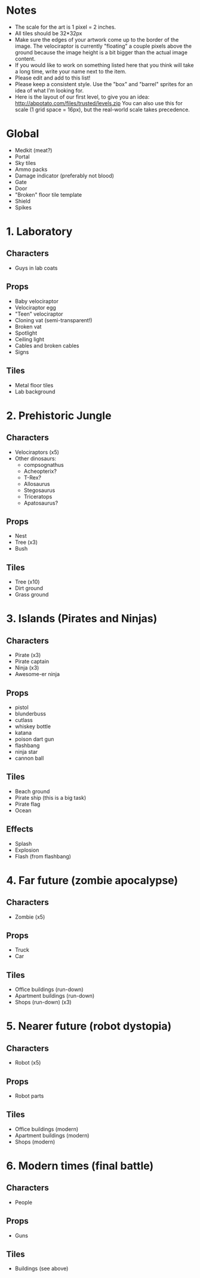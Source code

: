 # Notes #
  * The scale for the art is 1 pixel = 2 inches.
  * All tiles should be 32\*32px
  * Make sure the edges of your artwork come up to the border of the image. The velociraptor is currently "floating" a couple pixels above the ground because the image height is a bit bigger than the actual image content.
  * If you would like to work on something listed here that you think will take a long time, write your name next to the item.
  * Please edit and add to this list!
  * Please keep a consistent style. Use the "box" and "barrel" sprites for an idea of what I'm looking for.
  * Here is the layout of our first level, to give you an idea: http://abpotato.com/files/trusted/levels.zip You can also use this for scale (1 grid space = 16px), but the real-world scale takes precedence.

# Global #
  * Medkit (meat?)
  * Portal
  * Sky tiles
  * Ammo packs
  * Damage indicator (preferably not blood)
  * Gate
  * Door
  * "Broken" floor tile template
  * Shield
  * Spikes

# 1. Laboratory #
## Characters ##
  * Guys in lab coats
## Props ##
  * Baby velociraptor
  * Velociraptor egg
  * "Teen" velociraptor
  * Cloning vat (semi-transparent!)
  * Broken vat
  * Spotlight
  * Ceiling light
  * Cables and broken cables
  * Signs
## Tiles ##
  * Metal floor tiles
  * Lab background

# 2. Prehistoric Jungle #
## Characters ##
  * Velociraptors (x5)
  * Other dinosaurs:
    * compsognathus
    * Acheopterix?
    * T-Rex?
    * Allosaurus
    * Stegosaurus
    * Triceratops
    * Apatosaurus?
## Props ##
  * Nest
  * Tree (x3)
  * Bush
## Tiles ##
  * Tree (x10)
  * Dirt ground
  * Grass ground

# 3. Islands (Pirates and Ninjas) #
## Characters ##
  * Pirate (x3)
  * Pirate captain
  * Ninja (x3)
  * Awesome-er ninja
## Props ##
  * pistol
  * blunderbuss
  * cutlass
  * whiskey bottle
  * katana
  * poison dart gun
  * flashbang
  * ninja star
  * cannon ball
## Tiles ##
  * Beach ground
  * Pirate ship (this is a big task)
  * Pirate flag
  * Ocean
## Effects ##
  * Splash
  * Explosion
  * Flash (from flashbang)

# 4. Far future (zombie apocalypse) #
## Characters ##
  * Zombie (x5)
## Props ##
  * Truck
  * Car
## Tiles ##
  * Office buildings (run-down)
  * Apartment buildings (run-down)
  * Shops (run-down) (x3)

# 5. Nearer future (robot dystopia) #
## Characters ##
  * Robot (x5)
## Props ##
  * Robot parts
## Tiles ##
  * Office buildings (modern)
  * Apartment buildings (modern)
  * Shops (modern)

# 6. Modern times (final battle) #
## Characters ##
  * People
## Props ##
  * Guns
## Tiles ##
  * Buildings (see above)